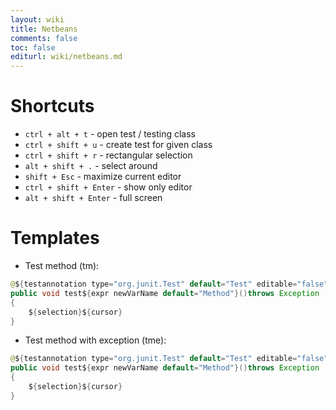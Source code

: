 ```yaml
---
layout: wiki
title: Netbeans
comments: false
toc: false
editurl: wiki/netbeans.md
---
```


# Shortcuts

* `ctrl + alt + t` - open test / testing class
* `ctrl + shift + u` - create test for given class
* `ctrl + shift + r` - rectangular selection
* `alt + shift + .` - select around
* `shift + Esc` - maximize current editor
* `ctrl + shift + Enter` - show only editor
* `alt + shift + Enter` - full screen

# Templates
* Test method (tm):

```java
@${testannotation type="org.junit.Test" default="Test" editable="false"}
public void test${expr newVarName default="Method"}()throws Exception
{
    ${selection}${cursor}
}
```

* Test method with exception (tme):

```java
@${testannotation type="org.junit.Test" default="Test" editable="false"}(expected = ${exc default="Exception"}.class )
public void test${expr newVarName default="Method"}()throws Exception
{
    ${selection}${cursor}
}
```
